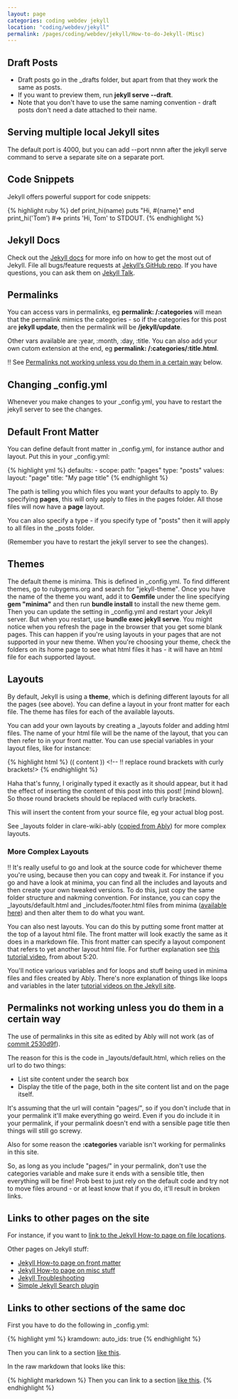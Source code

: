 ```yaml
---
layout: page
categories: coding webdev jekyll 
location: "coding/webdev/jekyll"
permalink: /pages/coding/webdev/jekyll/How-to-do-Jekyll-(Misc)
---
```


## Draft Posts

* Draft posts go in the _drafts folder, but apart from that they work the same as posts.  
* If you want to preview them, run **jekyll serve --draft**.  
* Note that you don't have to use the same naming convention - draft posts don't need a date attached to their name.

## Serving multiple local Jekyll sites

The default port is 4000, but you can add --port nnnn after the jekyll serve command to serve a separate site on a separate port.

## Code Snippets

Jekyll offers powerful support for code snippets:

{% highlight ruby %}
def print_hi(name)
  puts "Hi, #{name}"
end
print_hi('Tom')
#=> prints 'Hi, Tom' to STDOUT.
{% endhighlight %}

## Jekyll Docs

Check out the [Jekyll docs][jekyll-docs] for more info on how to get the most out of Jekyll. File all bugs/feature requests at [Jekyll’s GitHub repo][jekyll-gh]. If you have questions, you can ask them on [Jekyll Talk][jekyll-talk].

[jekyll-docs]: https://jekyllrb.com/docs/home
[jekyll-gh]:   https://github.com/jekyll/jekyll
[jekyll-talk]: https://talk.jekyllrb.com/

## Permalinks

You can access vars in permalinks, eg **permalink: /:categories** will mean that the permalink mimics the categories - so if the categories for this post are **jekyll update**, then the permalink will be **/jekyll/update**.

Other vars available are :year, :month, :day, :title. You can also add your own cutom extension at the end, eg **permalink: /:categories/:title.html**.

!! See [Permalinks not working unless you do them in a certain way](#permalinks-not-working-unless-you-do-them-in-a-certain-way) below.

## Changing _config.yml

Whenever you make changes to your _config.yml, you have to restart the jekyll server to see the changes.

## Default Front Matter

You can define default front matter in _config.yml, for instance author and layout. Put this in your _config.yml:

{% highlight yml %}
defaults:
    -
        scope:
            path: "pages"
            type: "posts"
        values:
            layout: "page"
            title: "My page title"
{% endhighlight %}

The path is telling you which files you want your defaults to apply to. By specifying **pages**, this will only apply to files in the pages folder. All those files will now have a **page** layout.

You can also specify a type - if you specify type of "posts" then it will apply to all files in the _posts folder.

(Remember you have to restart the jekyll server to see the changes).

## Themes

The default theme is minima. This is defined in _config.yml. To find different themes, go to rubygems.org and search for "jekyll-theme". Once you have the name of the theme you want, add it to **Gemfile** under the line specifying **gem "minima"** and then run **bundle install** to install the new theme gem. Then you can update the setting in _config.yml and restart your Jekyll server. But when you restart, use **bundle exec jekyll serve**. You might notice when you refresh the page in the browser that you get some blank pages. This can happen if you're using layouts in your pages that are not supported in your new theme. When you're choosing your theme, check the folders on its home page to see what html files it has - it will have an html file for each supported layout. 

## Layouts

By default, Jekyll is using a **theme**, which is defining different layouts for all the pages (see above). You can define a layout in your front matter for each file. The theme has files for each of the available layouts.

You can add your own layouts by creating a _layouts folder and adding html files. The name of your html file will be the name of the layout, that you can then refer to in your front matter. You can use special variables in your layout files, like for instance:

{% highlight html %}
(( content )) <!-- !! replace round brackets with curly brackets!>
{% endhighlight %}

Haha that's funny, I originally typed it exactly as it should appear, but it had the effect of inserting the content of this post into this post! [mind blown]. So those round brackets should be replaced with curly brackets.

This will insert the content from your source file, eg your actual blog post.

See _layouts folder in clare-wiki-ably ([copied from Ably](https://github.com/ably/wiki-site)) for more complex layouts.

### More Complex Layouts

!! It's really useful to go and look at the source code for whichever theme you're using, because then you can copy and tweak it. For instance if you go and have a look at minima, you can find all the includes and layouts and then create your own tweaked versions. To do this, just copy the same folder structure and nakming convention. For instance, you can copy the _layouts/default.html and _includes/footer.html files from minima ([available here](https://github.com/jekyll/minima)) and then alter them to do what you want.

You can also nest layouts. You can do this by putting some front matter at the top of a layout html file. The front matter will look exactly the same as it does in a markdown file. This front matter can specify a layout component that refers to yet another layout html file. For further explanation see [this tutorial video](https://www.youtube.com/watch?v=bDQsGdCWv4I&list=PLLAZ4kZ9dFpOPV5C5Ay0pHaa0RJFhcmcB&index=12), from about 5:20.

You'll notice various variables and for loops and stuff being used in minima files and files created by Ably. There's nore explanation of things like loops and variables in the later [tutorial videos on the Jekyll site](https://jekyllrb.com/tutorials/video-walkthroughs/).

## Permalinks not working unless you do them in a certain way

The use of permalinks in this site as edited by Ably will not work (as of [commit 2530d9f](https://github.com/claresudbery/clare-wiki-ably/commit/2530d9f19269651df8645aa8f80de3701ec2d694)).

The reason for this is the code in _layouts/default.html, which relies on the url to do two things:
* List site content under the search box
* Display the title of the page, both in the site content list and on the page itself.  

It's assuming that the url will contain "pages/", so if you don't include that in your permalink it'll make everything go weird. Even if you do include it in your permalink, if your permalink doesn't end with a sensible page title then things will still go screwy.

Also for some reason the **:categories** variable isn't working for permalinks in this site.

So, as long as you include "pages/" in your permalink, don't use the categories variable and make sure it ends with a sensible title, then everything will be fine! Prob best to just rely on the default code and try not to move files around - or at least know that if you do, it'll result in broken links.

## Links to other pages on the site

For instance, if you want to [link to the Jekyll How-to page on file locations](/pages/coding/webdev/jekyll/How-to-do-Jekyll-(File-Locations)).

Other pages on Jekyll stuff:  

- [Jekyll How-to page on front matter](/pages/coding/webdev/jekyll/How-to-do-Jekyll-(Front-Matter))
- [Jekyll How-to page on misc stuff](/pages/coding/webdev/jekyll/How-to-do-Jekyll-(Misc))
- [Jekyll Troubleshooting](/pages/coding/webdev/jekyll/Jekyll-Troubleshooting)
- [Simple Jekyll Search plugin](/pages/coding/webdev/jekyll/Simple-Jekyll-Search)

## Links to other sections of the same doc

First you have to do the following in _config.yml:

{% highlight yml %}
kramdown:
  auto_ids: true
{% endhighlight %}

Then you can link to a section [like this](#draft-posts).

In the raw markdown that looks like this:

{% highlight markdown %}
Then you can link to a section [like this](#draft-posts).
{% endhighlight %}